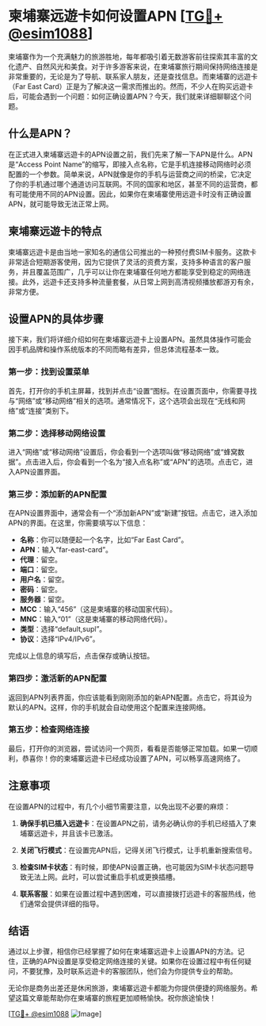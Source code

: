 # 柬埔寨远遊卡如何设置APN [[TG💪+ @esim1088](https://t.me/s/esim1088)]

柬埔寨作为一个充满魅力的旅游胜地，每年都吸引着无数游客前往探索其丰富的文化遗产、自然风光和美食。对于许多游客来说，在柬埔寨旅行期间保持网络连接是非常重要的，无论是为了导航、联系家人朋友，还是查找信息。而柬埔寨的远遊卡（Far East Card）正是为了解决这一需求而推出的。然而，不少人在购买远遊卡后，可能会遇到一个问题：如何正确设置APN？今天，我们就来详细聊聊这个问题。

## 什么是APN？

在正式进入柬埔寨远遊卡的APN设置之前，我们先来了解一下APN是什么。APN是“Access Point Name”的缩写，即接入点名称，它是手机连接移动网络时必须配置的一个参数。简单来说，APN就像是你的手机与运营商之间的桥梁，它决定了你的手机通过哪个通道访问互联网。不同的国家和地区，甚至不同的运营商，都有可能使用不同的APN设置。因此，如果你在柬埔寨使用远遊卡时没有正确设置APN，就可能导致无法正常上网。

## 柬埔寨远遊卡的特点

柬埔寨远遊卡是由当地一家知名的通信公司推出的一种预付费SIM卡服务。这款卡非常适合短期游客使用，因为它提供了灵活的资费方案，支持多种语言的客户服务，并且覆盖范围广，几乎可以让你在柬埔寨任何地方都能享受到稳定的网络连接。此外，远遊卡还支持多种流量套餐，从日常上网到高清视频播放都游刃有余，非常方便。

## 设置APN的具体步骤

接下来，我们将详细介绍如何在柬埔寨远遊卡上设置APN。虽然具体操作可能会因手机品牌和操作系统版本的不同而略有差异，但总体流程基本一致。

### 第一步：找到设置菜单

首先，打开你的手机主屏幕，找到并点击“设置”图标。在设置页面中，你需要寻找与“网络”或“移动网络”相关的选项。通常情况下，这个选项会出现在“无线和网络”或“连接”类别下。

### 第二步：选择移动网络设置

进入“网络”或“移动网络”设置后，你会看到一个选项叫做“移动网络”或“蜂窝数据”。点击进入后，你会看到一个名为“接入点名称”或“APN”的选项。点击它，进入APN设置界面。

### 第三步：添加新的APN配置

在APN设置界面中，通常会有一个“添加新APN”或“新建”按钮。点击它，进入添加APN的界面。在这里，你需要填写以下信息：

- **名称**：你可以随便起一个名字，比如“Far East Card”。
- **APN**：输入“far-east-card”。
- **代理**：留空。
- **端口**：留空。
- **用户名**：留空。
- **密码**：留空。
- **服务器**：留空。
- **MCC**：输入“456”（这是柬埔寨的移动国家代码）。
- **MNC**：输入“01”（这是柬埔寨的移动网络代码）。
- **类型**：选择“default,supl”。
- **协议**：选择“IPv4/IPv6”。

完成以上信息的填写后，点击保存或确认按钮。

### 第四步：激活新的APN配置

返回到APN列表界面，你应该能看到刚刚添加的新APN配置。点击它，将其设为默认的APN。这样，你的手机就会自动使用这个配置来连接网络。

### 第五步：检查网络连接

最后，打开你的浏览器，尝试访问一个网页，看看是否能够正常加载。如果一切顺利，恭喜你！你的柬埔寨远遊卡已经成功设置了APN，可以畅享高速网络了。

## 注意事项

在设置APN的过程中，有几个小细节需要注意，以免出现不必要的麻烦：

1. **确保手机已插入远遊卡**：在设置APN之前，请务必确认你的手机已经插入了柬埔寨远遊卡，并且该卡已激活。
   
2. **关闭飞行模式**：在设置完APN后，记得关闭飞行模式，让手机重新搜索信号。

3. **检查SIM卡状态**：有时候，即使APN设置正确，也可能因为SIM卡状态问题导致无法上网。此时，可以尝试重启手机或更换插槽。

4. **联系客服**：如果在设置过程中遇到困难，可以直接拨打远遊卡的客服热线，他们通常会提供详细的指导。

## 结语

通过以上步骤，相信你已经掌握了如何在柬埔寨远遊卡上设置APN的方法。记住，正确的APN设置是享受稳定网络连接的关键。如果你在设置过程中有任何疑问，不要犹豫，及时联系远遊卡的客服团队，他们会为你提供专业的帮助。

无论你是商务出差还是休闲旅游，柬埔寨远遊卡都能为你提供便捷的网络服务。希望这篇文章能帮助你在柬埔寨的旅程更加顺畅愉快。祝你旅途愉快！

[[TG💪+ @esim1088](https://t.me/s/esim1088) ![Image](https://i.postimg.cc/4NQfJmqS/Snipaste-2025-05-13-00-14-12.png)]